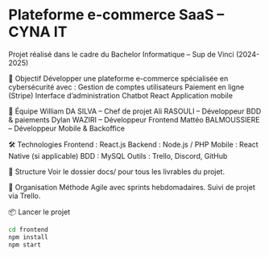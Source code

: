 # Plateforme e-commerce SaaS – CYNA IT

Projet réalisé dans le cadre du Bachelor Informatique – Sup de Vinci (2024-2025)

🎯 Objectif
Développer une plateforme e-commerce spécialisée en cybersécurité avec :
Gestion de comptes utilisateurs
Paiement en ligne (Stripe)
Interface d’administration
Chatbot React
Application mobile

👥 Équipe 
William DA SILVA – Chef de projet
Ali RASOULI – Développeur BDD & paiements
Dylan WAZIRI – Développeur Frontend
Mattéo BALMOUSSIERE – Développeur Mobile & Backoffice

🛠️ Technologies
Frontend : React.js
Backend : Node.js / PHP
Mobile : React Native (si applicable)
BDD : MySQL
Outils : Trello, Discord, GitHub

📁 Structure
Voir le dossier docs/ pour tous les livrables du projet.

📅 Organisation
Méthode Agile avec sprints hebdomadaires.
Suivi de projet via Trello.

📦 Lancer le projet
```bash
cd frontend
npm install
npm start

